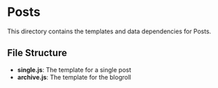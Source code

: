 # Posts

This directory contains the templates and data
dependencies for Posts.

## File Structure

- **single.js**: The template for a single post
- **archive.js**: The template for the blogroll

